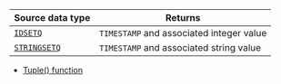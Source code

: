 | Source data type | Returns |
|---|---|
| [`IDSETQ`](/docs/sql-guide/data-types/data-type-set-setqq) | `TIMESTAMP` and associated integer value |
| [`STRINGSETQ`](/docs/sql-guide/data-types/data-type-set-setqq) | `TIMESTAMP` and associated string value |

* [Tuple() function](/docs/sql-guide/functions/function-tuple)
